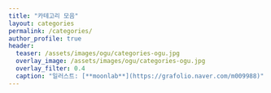 ```yaml
---
title: "카테고리 모음"
layout: categories
permalink: /categories/
author_profile: true
header: 
  teaser: /assets/images/ogu/categories-ogu.jpg
  overlay_image: /assets/images/ogu/categories-ogu.jpg
  overlay_filter: 0.4
  caption: "일러스트: [**moonlab**](https://grafolio.naver.com/m009988)"
---
```

